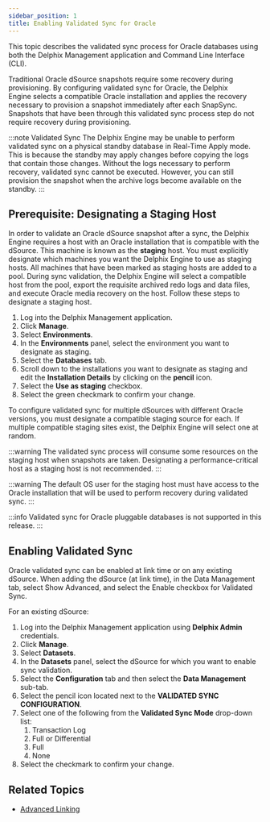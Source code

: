 ```yaml
---
sidebar_position: 1
title: Enabling Validated Sync for Oracle
---
```


This topic describes the validated sync process for Oracle databases using both the Delphix Management application and Command Line Interface (CLI).

Traditional Oracle dSource snapshots require some recovery during provisioning. By configuring validated sync for Oracle, the Delphix Engine selects a compatible Oracle installation and applies the recovery necessary to provision a snapshot immediately after each SnapSync. Snapshots that have been through this validated sync process step do not require recovery during provisioning.

:::note Validated Sync
The Delphix Engine may be unable to perform validated sync on a physical standby database in Real-Time Apply mode. This is because the standby may apply changes before copying the logs that contain those changes. Without the logs necessary to perform recovery, validated sync cannot be executed. However, you can still provision the snapshot when the archive logs become available on the standby.
:::

## Prerequisite: Designating a Staging Host

In order to validate an Oracle dSource snapshot after a sync, the Delphix Engine requires a host with an Oracle installation that is compatible with the dSource. This machine is known as the **staging** host. You must explicitly designate which machines you want the Delphix Engine to use as staging hosts. All machines that have been marked as staging hosts are added to a pool. During sync validation, the Delphix Engine will select a compatible host from the pool, export the requisite archived redo logs and data files, and execute Oracle media recovery on the host. Follow these steps to designate a staging host.

1. Log into the Delphix Management application.
2. Click **Manage**.
3. Select **Environments**.
4. In the **Environments** panel, select the environment you want to designate as staging.
5. Select the **Databases** tab.
6. Scroll down to the installations you want to designate as staging and edit the **Installation Details** by clicking on the **pencil** icon.
7. Select the **Use as staging** checkbox.
8. Select the green checkmark to confirm your change.

To configure validated sync for multiple dSources with different Oracle versions, you must designate a compatible staging source for each. If multiple compatible staging sites exist, the Delphix Engine will select one at random.

:::warning
The validated sync process will consume some resources on the staging host when snapshots are taken. Designating a performance-critical host as a staging host is not recommended.
:::

:::warning
The default OS user for the staging host must have access to the Oracle installation that will be used to perform recovery during validated sync.
:::

:::info
Validated sync for Oracle pluggable databases is not supported in this release.
:::

## Enabling Validated Sync

Oracle validated sync can be enabled at link time or on any existing dSource. When adding the dSource (at link time), in the Data Management tab, select Show Advanced, and select the Enable checkbox for Validated Sync.

For an existing dSource:

1. Log into the Delphix Management application using **Delphix Admin** credentials.
2. Click **Manage**.
3. Select **Datasets**.
4. In the **Datasets** panel, select the dSource for which you want to enable sync validation.
5. Select the **Configuration** tab and then select the **Data Management** sub-tab.
6. Select the pencil icon located next to the **VALIDATED SYNC CONFIGURATION**.
7. Select one of the following from the **Validated Sync Mode** drop-down list:
    1. Transaction Log
    2. Full or Differential
    3. Full
    4. None
8. Select the checkmark to confirm your change.

## Related Topics

* [Advanced Linking](/display/DOCSDEV2019/.Advanced+Linking+vLumen_6.x)
